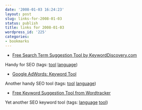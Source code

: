 ```yaml
---
date: '2008-01-03 16:24:23'
layout: post
slug: links-for-2008-01-03
status: publish
title: links for 2008-01-03
wordpress_id: '225'
categories:
- bookmarks
---
```




  * [Free Search Term Suggestion Tool by KeywordDiscovery.com](http://www.keyworddiscovery.com/search.html)




Handy for SEO (tags: [tool](http://del.icio.us/eob/tool) [language](http://del.icio.us/eob/language))





  * [Google AdWords: Keyword Tool](https://adwords.google.com/select/KeywordToolExternal)




Another handy SEO tool (tags: [tool](http://del.icio.us/eob/tool) [language](http://del.icio.us/eob/language))





  * [Free Keyword Suggestion Tool from Wordtracker](http://freekeywords.wordtracker.com/)




Yet another SEO keyword tool (tags: [language](http://del.icio.us/eob/language) [tool](http://del.icio.us/eob/tool))






